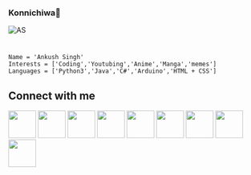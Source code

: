 ### Konnichiwa👋
![AS](https://github.com/ATCtech/ATCtech/blob/master/Icon/AS_laptop.png)
#
    Name = 'Ankush Singh'
    Interests = ['Coding','Youtubing','Anime','Manga','memes']
    Languages = ['Python3','Java','C#','Arduino','HTML + CSS']
## Connect with me
[<img src="https://github.com/ATCtech/ATCtech/blob/master/Icon/atc.jpeg" width="55">](http://ankushtechcreator.com)
[<img src="https://github.com/ATCtech/ATCtech/blob/master/Icon/youtube.png" width="55">](http://youtube.com/AnkushTechCreator/)
[<img src="https://github.com/ATCtech/ATCtech/blob/master/Icon/twitter.png" width="55">](http://twitter.com/ATC_YT_2014/)
[<img src="https://github.com/ATCtech/ATCtech/blob/master/Icon/instagram.png" width="55">](http://instagram.com/ankush_tech_creator/)
[<img src="https://github.com/ATCtech/ATCtech/blob/master/Icon/fakebook.png" width="55">](http://facebook.com/ankushtechcreator/)
[<img src="https://github.com/ATCtech/ATCtech/blob/master/Icon/discord.png" width="55">](https://discord.gg/rzJGuWP)
[<img src="https://github.com/ATCtech/ATCtech/blob/master/Icon/reddit.png" width="55">](https://www.reddit.com/u/TECHIE6023)
[<img src="https://github.com/ATCtech/ATCtech/blob/master/Icon/fiverr.png" width="55">](https://fiverr.com/atctech)
[<img src="https://github.com/ATCtech/ATCtech/blob/master/Icon/app_store.png" width="55">](https://atc-app-store.blogspot.com)
